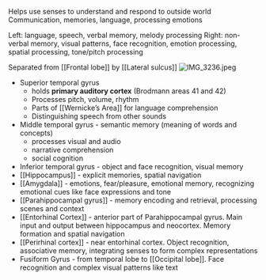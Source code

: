 Helps use senses to understand and respond to outside world
Communication, memories, language, processing emotions

Left: language, speech, verbal memory, melody processing
Right: non-verbal memory, visual patterns, face recognition, emotion processing, spatial processing, tone/pitch processing

Separated from \[\[Frontal lobe]] by \[\[Lateral sulcus]]
![IMG\_3236.jpeg](img_3236.jpeg)

* Superior temporal gyrus
  * holds **primary auditory cortex** (Brodmann areas 41 and 42)
  * Processes pitch, volume, rhythm
  * Parts of \[\[Wernicke’s Area]] for language comprehension
  * Distinguishing speech from other sounds
* Middle temporal gyrus - semantic memory (meaning of words and concepts)
  * processes visual and audio
  * narrative comprehension
  * social cognition
* Inferior temporal gyrus - object and face recognition, visual memory
* \[\[Hippocampus]] - explicit memories, spatial navigation
* \[\[Amygdala]] - emotions, fear/pleasure, emotional memory, recognizing emotional cues like face expressions and tone
* \[\[Parahippocampal gyrus]] - memory encoding and retrieval, processing scenes and context
* \[\[Entorhinal Cortex]] - anterior part of Parahippocampal gyrus. Main input and output between hippocampus and neocortex. Memory formation and spatial navigation
* \[\[Perirhinal cortex]] - near entorhinal cortex. Object recognition, associative memory, integrating senses to form complex representations
* Fusiform Gyrus - from temporal lobe to \[\[Occipital lobe]]. Face recognition and complex visual patterns like text
